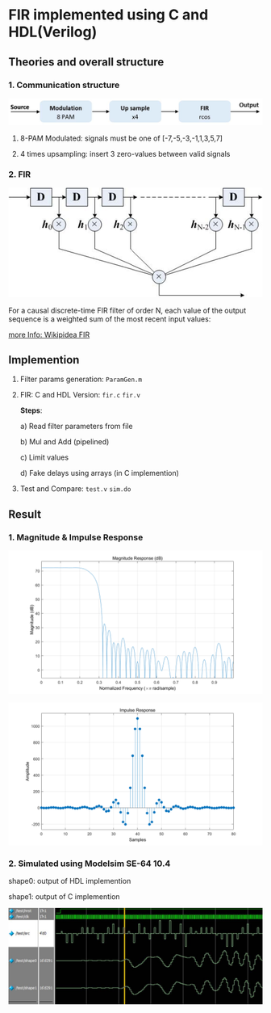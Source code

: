 # FIR implemented using C and HDL(Verilog)

## Theories and overall structure 

### 1. Communication structure

![CommuStruc](https://github.com/ML1998/EDAtools/blob/main/FIR/img_commu_struct.jpg)

1. 8-PAM Modulated: signals must be one of [-7,-5,-3,-1,1,3,5,7]

2. 4 times upsampling: insert 3 zero-values between valid signals



### 2. FIR

![FIRStruc](https://github.com/ML1998/EDAtools/blob/main/FIR/img_FIR_structure.jpg)

For a causal discrete-time FIR filter of order N, each value of the output sequence is a weighted sum of the most recent input values:

[more Info: Wikipidea FIR](https://en.wikipedia.org/wiki/Finite_impulse_response)

## Implemention
1. Filter params generation: `ParamGen.m`
2. FIR: C and HDL Version: `fir.c` `fir.v` 

    **Steps**:
    
    a) Read filter parameters from file
    
    b) Mul and Add (pipelined) 

    c) Limit values

    d) Fake delays using arrays (in C implemention)


3. Test and Compare: `test.v` `sim.do`  


## Result 
### 1. Magnitude & Impulse Response

![MagResponse](https://github.com/ML1998/EDAtools/blob/main/FIR/img_MagResponse.png)

![ImpulseResponse](https://github.com/ML1998/EDAtools/blob/main/FIR/img_ImpulseResponse.png)

### 2. Simulated using Modelsim SE-64 10.4

shape0: output of HDL implemention

shape1: output of C implemention

![simulation_result](https://github.com/ML1998/EDAtools/blob/main/FIR/img_simulation_result.jpg)
